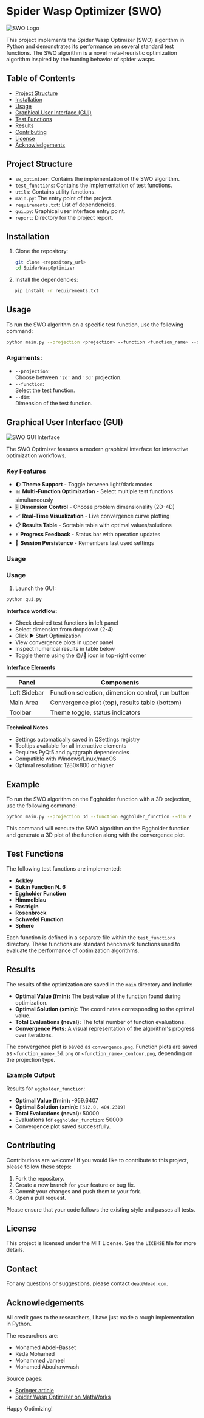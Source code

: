 # Spider Wasp Optimizer (SWO)

![SWO Logo](images/swo_logo.png)

This project implements the Spider Wasp Optimizer (SWO) algorithm in Python and demonstrates its performance on several standard test functions. The SWO algorithm is a novel meta-heuristic optimization algorithm inspired by the hunting behavior of spider wasps.

## Table of Contents

- [Project Structure](#project-structure)
- [Installation](#installation)
- [Usage](#usage)
- [Graphical User Interface (GUI)](#graphical-user-interface-gui)
- [Test Functions](#test-functions)
- [Results](#results)
- [Contributing](#contributing)
- [License](#license)
- [Acknowledgements](#acknowledgements)

## Project Structure


- `sw_optimizer`: Contains the implementation of the SWO algorithm.
- `test_functions`: Contains the implementation of test functions.
- `utils`: Contains utility functions.
- `main.py`: The entry point of the project.
- `requirements.txt`: List of dependencies.
- `gui.py`: Graphical user interface entry point.
- `report`: Directory for the project report.

## Installation

1. Clone the repository:
   ```bash
   git clone <repository_url>
   cd SpiderWaspOptimizer
   ```
2. Install the dependencies:
```bash
   pip install -r requirements.txt
```
## Usage

To run the SWO algorithm on a specific test function, use the following command:

```bash
python main.py --projection <projection> --function <function_name> --dim <dimension>
```
### Arguments:
- `--projection`:  
  Choose between `'2d'` and `'3d'` projection.  
- `--function`:  
  Select the test function.  
- `--dim`:  
  Dimension of the test function.

## Graphical User Interface (GUI)

![SWO GUI Interface](images/gui_screenshot.png)

The SWO Optimizer features a modern graphical interface for interactive optimization workflows.

### Key Features

- 🌓 **Theme Support** - Toggle between light/dark modes
- 📊 **Multi-Function Optimization** - Select multiple test functions simultaneously
- 🎚️ **Dimension Control** - Choose problem dimensionality (2D-4D)
- 📈 **Real-Time Visualization** - Live convergence curve plotting
- 📋 **Results Table** - Sortable table with optimal values/solutions
- ⚡ **Progress Feedback** - Status bar with operation updates
- 🔄 **Session Persistence** - Remembers last used settings

### Usage

### Usage

1. Launch the GUI:
```bash
python gui.py
```

**Interface workflow:**

- Check desired test functions in left panel
- Select dimension from dropdown (2-4)
- Click ▶️ Start Optimization
- View convergence plots in upper panel
- Inspect numerical results in table below
- Toggle theme using the 🌞/🌙 icon in top-right corner

**Interface Elements**

| Panel          | Components                                      |
|----------------|-------------------------------------------------|
| Left Sidebar   | Function selection, dimension control, run button |
| Main Area      | Convergence plot (top), results table (bottom)   |
| Toolbar        | Theme toggle, status indicators                  |

**Technical Notes**

- Settings automatically saved in QSettings registry
- Tooltips available for all interactive elements
- Requires PyQt5 and pyqtgraph dependencies
- Compatible with Windows/Linux/macOS
- Optimal resolution: 1280×800 or higher

## Example

To run the SWO algorithm on the Eggholder function with a 3D projection, use the following command:

```bash
python main.py --projection 3d --function eggholder_function --dim 2
```

This command will execute the SWO algorithm on the Eggholder function and generate a 3D plot of the function along with the convergence plot.

## Test Functions

The following test functions are implemented:

- **Ackley**
- **Bukin Function N. 6**
- **Eggholder Function**
- **Himmelblau**
- **Rastrigin**
- **Rosenbrock**
- **Schwefel Function**
- **Sphere**

Each function is defined in a separate file within the `test_functions` directory. These functions are standard benchmark functions used to evaluate the performance of optimization algorithms.

## Results

The results of the optimization are saved in the `main` directory and include:

- **Optimal Value (fmin):** The best value of the function found during optimization.
- **Optimal Solution (xmin):** The coordinates corresponding to the optimal value.
- **Total Evaluations (neval):** The total number of function evaluations.
- **Convergence Plots:** A visual representation of the algorithm's progress over iterations.

The convergence plot is saved as `convergence.png`. Function plots are saved as `<function_name>_3d.png` or `<function_name>_contour.png`, depending on the projection type.
### Example Output

Results for `eggholder_function`:

- **Optimal Value (fmin):** -959.6407
- **Optimal Solution (xmin):** `[512.0, 404.2319]`
- **Total Evaluations (neval):** 50000 
- Evaluations for `eggholder_function`: 50000 
- Convergence plot saved successfully.

## Contributing

Contributions are welcome! If you would like to contribute to this project, please follow these steps:

1. Fork the repository.
2. Create a new branch for your feature or bug fix.
3. Commit your changes and push them to your fork.
4. Open a pull request.

Please ensure that your code follows the existing style and passes all tests.

## License

This project is licensed under the MIT License. See the `LICENSE` file for more details.

## Contact

For any questions or suggestions, please contact `dead@dead.com`.

## Acknowledgements

All credit goes to the researchers, I have just made a rough  implementation in Python.

The researchers are:
- Mohamed Abdel-Basset
- Reda Mohamed
- Mohammed Jameel
- Mohamed Abouhawwash

Source pages:
- [Springer article](https://link.springer.com/article/10.1007/s10462-023-10446-y)
- [Spider Wasp Optimizer on MathWorks](https://www.mathworks.com/matlabcentral/fileexchange/126010-spider-wasp-optimizer-swo)



Happy Optimizing!